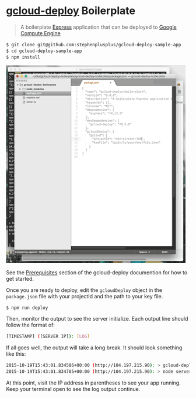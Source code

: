 # [gcloud-deploy](http://gitnpm.com/gcloud-deploy) Boilerplate
> A boilerplate [Express](http://gitnpm.com/express) application that can be deployed to [Google Compute Engine](https://cloud.google.com/compute/docs)

```bash
$ git clone git@github.com:stephenplusplus/gcloud-deploy-sample-app
$ cd gcloud-deploy-sample-app
$ npm install
```

![Preview GIF (2.6MB)](preview.gif)

See the [Prerequisites](https://github.com/stephenplusplus/gcloud-deploy#prerequisites) section of the gcloud-deploy documention for how to get started.

Once you are ready to deploy, edit the `gcloudDeploy` object in the `package.json` file with your projectId and the path to your key file.

```bash
$ npm run deploy
```

Then, monitor the output to see the server initialize. Each output line should follow the format of:

```bash
[TIMESTAMP] ([SERVER IP]): [LOG]
```

If all goes well, the output will take a long break. It should look something like this:

```bash
2015-10-19T15:43:01.834586+00:00 (http://104.197.215.90): > gcloud-deploy-sample-app@0.0.0 start /opt/app
2015-10-19T15:43:01.834705+00:00 (http://104.197.215.90): > node server.js
```

At this point, visit the IP address in parentheses to see your app running. Keep your terminal open to see the log output continue.
